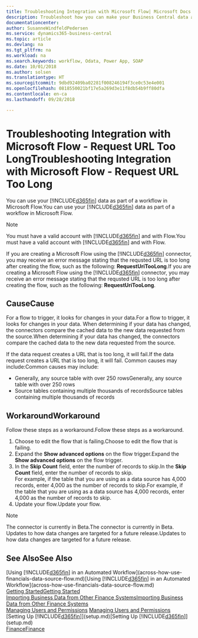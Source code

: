 ```yaml
---
title: Troubleshooting Integration with Microsoft Flow| Microsoft Docs
description: Troubleshoot how you can make your Business Central data available as a data source and specify an OData URL of your web services to build an automated workflow.
documentationcenter: 
author: SusanneWindfeldPedersen
ms.service: dynamics365-business-central
ms.topic: article
ms.devlang: na
ms.tgt_pltfrm: na
ms.workload: na
ms.search.keywords: workflow, Odata, Power App, SOAP
ms.date: 10/01/2018
ms.author: solsen
ms.translationtype: HT
ms.sourcegitcommit: 9dbd92409ba02281f008246194f3ce0c53e4e001
ms.openlocfilehash: 0818550021bf17e5a269d3e11f8db54b9ff80dfa
ms.contentlocale: en-ca
ms.lasthandoff: 09/28/2018

---
```

# <a name="troubleshooting-integration-with-microsoft-flow---request-url-too-long"></a><span data-ttu-id="e083b-103">Troubleshooting Integration with Microsoft Flow - Request URL Too Long</span><span class="sxs-lookup"><span data-stu-id="e083b-103">Troubleshooting Integration with Microsoft Flow - Request URL Too Long</span></span>
<span data-ttu-id="e083b-104">You can use your [!INCLUDE[d365fin](includes/d365fin_md.md)] data as part of a workflow in Microsoft Flow.</span><span class="sxs-lookup"><span data-stu-id="e083b-104">You can use your [!INCLUDE[d365fin](includes/d365fin_md.md)] data as part of a workflow in Microsoft Flow.</span></span>  

> [!NOTE]  
>   <span data-ttu-id="e083b-105">You must have a valid account with [!INCLUDE[d365fin](includes/d365fin_md.md)] and with Flow.</span><span class="sxs-lookup"><span data-stu-id="e083b-105">You must have a valid account with [!INCLUDE[d365fin](includes/d365fin_md.md)] and with Flow.</span></span>  

<span data-ttu-id="e083b-106">If you are creating a Microsoft Flow using the [!INCLUDE[d365fin](includes/d365fin_md.md)] connector, you may receive an error message stating that the requsted URL is too long after creating the flow, such as the following: **RequestUriTooLong**.</span><span class="sxs-lookup"><span data-stu-id="e083b-106">If you are creating a Microsoft Flow using the [!INCLUDE[d365fin](includes/d365fin_md.md)] connector, you may receive an error message stating that the requsted URL is too long after creating the flow, such as the following: **RequestUriTooLong**.</span></span>

## <a name="cause"></a><span data-ttu-id="e083b-107">Cause</span><span class="sxs-lookup"><span data-stu-id="e083b-107">Cause</span></span>
<span data-ttu-id="e083b-108">For a flow to trigger, it looks for changes in your data.</span><span class="sxs-lookup"><span data-stu-id="e083b-108">For a flow to trigger, it looks for changes in your data.</span></span> <span data-ttu-id="e083b-109">When determining if your data has changed, the connectors compare the cached data to the new data requested from the source.</span><span class="sxs-lookup"><span data-stu-id="e083b-109">When determining if your data has changed, the connectors compare the cached data to the new data requested from the source.</span></span>  

<span data-ttu-id="e083b-110">If the data request creates a URL that is too long, it will fail.</span><span class="sxs-lookup"><span data-stu-id="e083b-110">If the data request creates a URL that is too long, it will fail.</span></span> <span data-ttu-id="e083b-111">Common causes may include:</span><span class="sxs-lookup"><span data-stu-id="e083b-111">Common causes may include:</span></span>
- <span data-ttu-id="e083b-112">Generally, any source table with over 250 rows</span><span class="sxs-lookup"><span data-stu-id="e083b-112">Generally, any source table with over 250 rows</span></span>
- <span data-ttu-id="e083b-113">Source tables containing multiple thousands of records</span><span class="sxs-lookup"><span data-stu-id="e083b-113">Source tables containing multiple thousands of records</span></span>

## <a name="workaround"></a><span data-ttu-id="e083b-114">Workaround</span><span class="sxs-lookup"><span data-stu-id="e083b-114">Workaround</span></span>
<span data-ttu-id="e083b-115">Follow these steps as a workaround.</span><span class="sxs-lookup"><span data-stu-id="e083b-115">Follow these steps as a workaround.</span></span>
1. <span data-ttu-id="e083b-116">Choose to edit the flow that is failing.</span><span class="sxs-lookup"><span data-stu-id="e083b-116">Choose to edit the flow that is failing.</span></span>
2. <span data-ttu-id="e083b-117">Expand the **Show advanced options** on the flow trigger.</span><span class="sxs-lookup"><span data-stu-id="e083b-117">Expand the **Show advanced options** on the flow trigger.</span></span>
3. <span data-ttu-id="e083b-118">In the **Skip Count** field, enter the number of records to skip.</span><span class="sxs-lookup"><span data-stu-id="e083b-118">In the **Skip Count** field, enter the number of records to skip.</span></span>  
<span data-ttu-id="e083b-119">For example, if the table that you are using as a data source has 4,000 records, enter 4,000 as the number of records to skip.</span><span class="sxs-lookup"><span data-stu-id="e083b-119">For example, if the table that you are using as a data source has 4,000 records, enter 4,000 as the number of records to skip.</span></span>
4. <span data-ttu-id="e083b-120">Update your flow.</span><span class="sxs-lookup"><span data-stu-id="e083b-120">Update your flow.</span></span>

> [!NOTE]  
> <span data-ttu-id="e083b-121">The connector is currently in Beta.</span><span class="sxs-lookup"><span data-stu-id="e083b-121">The connector is currently in Beta.</span></span> <span data-ttu-id="e083b-122">Updates to how data changes are targeted for a future release.</span><span class="sxs-lookup"><span data-stu-id="e083b-122">Updates to how data changes are targeted for a future release.</span></span>


## <a name="see-also"></a><span data-ttu-id="e083b-123">See Also</span><span class="sxs-lookup"><span data-stu-id="e083b-123">See Also</span></span>
<span data-ttu-id="e083b-124">[Using [!INCLUDE[d365fin](includes/d365fin_md.md)] in an Automated Workflow](across-how-use-financials-data-source-flow.md)</span><span class="sxs-lookup"><span data-stu-id="e083b-124">[Using [!INCLUDE[d365fin](includes/d365fin_md.md)] in an Automated Workflow](across-how-use-financials-data-source-flow.md)</span></span>  
[<span data-ttu-id="e083b-125">Getting Started</span><span class="sxs-lookup"><span data-stu-id="e083b-125">Getting Started</span></span>](product-get-started.md)  
[<span data-ttu-id="e083b-126">Importing Business Data from Other Finance Systems</span><span class="sxs-lookup"><span data-stu-id="e083b-126">Importing Business Data from Other Finance Systems</span></span>](across-import-data-configuration-packages.md)  
<span data-ttu-id="e083b-127">[Managing Users and Permissions](ui-how-users-permissions.md)  </span><span class="sxs-lookup"><span data-stu-id="e083b-127">[Managing Users and Permissions](ui-how-users-permissions.md)  </span></span>  
<span data-ttu-id="e083b-128">[Setting Up [!INCLUDE[d365fin](includes/d365fin_md.md)]](setup.md)</span><span class="sxs-lookup"><span data-stu-id="e083b-128">[Setting Up [!INCLUDE[d365fin](includes/d365fin_md.md)]](setup.md)</span></span>  
[<span data-ttu-id="e083b-129">Finance</span><span class="sxs-lookup"><span data-stu-id="e083b-129">Finance</span></span>](finance.md)  

